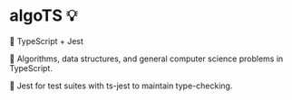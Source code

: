 # algoTS 💡

🧰 TypeScript + Jest

📖 Algorithms, data structures, and general computer science problems in TypeScript.

🧪 Jest for test suites with ts-jest to maintain type-checking.
